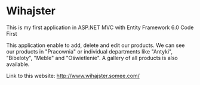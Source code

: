 # Wihajster
This is my first application in ASP.NET MVC with Entity Framework 6.0 Code First

This application enable to add, delete and edit our products. We can see our products in "Pracownia" or individual departments like "Antyki", "Bibeloty", "Meble" and "Oświetlenie". A gallery of all products is also available.

Link to this website: http://www.wihajster.somee.com/
